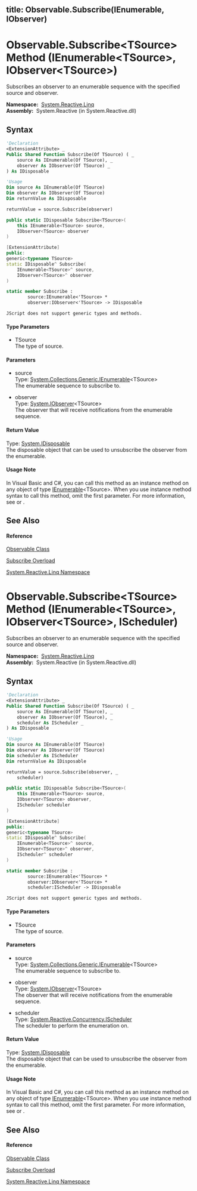 title: Observable.Subscribe<TSource>(IEnumerable<TSource>, IObserver<TSource>)
---
# Observable.Subscribe\<TSource\> Method (IEnumerable\<TSource\>, IObserver\<TSource\>)

Subscribes an observer to an enumerable sequence with the specified source and observer.

**Namespace:**  [System.Reactive.Linq](System.Reactive.Linq\System.Reactive.Linq.md)  
**Assembly:**  System.Reactive (in System.Reactive.dll)

## Syntax

```vb
'Declaration
<ExtensionAttribute> _
Public Shared Function Subscribe(Of TSource) ( _
    source As IEnumerable(Of TSource), _
    observer As IObserver(Of TSource) _
) As IDisposable
```

```vb
'Usage
Dim source As IEnumerable(Of TSource)
Dim observer As IObserver(Of TSource)
Dim returnValue As IDisposable

returnValue = source.Subscribe(observer)
```

```csharp
public static IDisposable Subscribe<TSource>(
    this IEnumerable<TSource> source,
    IObserver<TSource> observer
)
```

```c++
[ExtensionAttribute]
public:
generic<typename TSource>
static IDisposable^ Subscribe(
    IEnumerable<TSource>^ source, 
    IObserver<TSource>^ observer
)
```

```fsharp
static member Subscribe : 
        source:IEnumerable<'TSource> * 
        observer:IObserver<'TSource> -> IDisposable 
```

```jscript
JScript does not support generic types and methods.
```

#### Type Parameters

- TSource  
  The type of source.

#### Parameters

- source  
  Type: [System.Collections.Generic.IEnumerable](https://msdn.microsoft.com/en-us/library/9eekhta0)\<TSource\>  
  The enumerable sequence to subscribe to.

- observer  
  Type: [System.IObserver](https://msdn.microsoft.com/en-us/library/Dd783449)\<TSource\>  
  The observer that will receive notifications from the enumerable sequence.

#### Return Value

Type: [System.IDisposable](https://msdn.microsoft.com/en-us/library/aax125c9)  
The disposable object that can be used to unsubscribe the observer from the enumerable.

#### Usage Note

In Visual Basic and C\#, you can call this method as an instance method on any object of type [IEnumerable](https://msdn.microsoft.com/en-us/library/9eekhta0)\<TSource\>. When you use instance method syntax to call this method, omit the first parameter. For more information, see [](https://msdn.microsoft.com/en-us/library/Bb384936) or [](https://msdn.microsoft.com/en-us/library/Bb383977).

## See Also

#### Reference

[Observable Class](Observable\Observable.md)

[Subscribe Overload](Subscribe\Observable.Subscribe.md)

[System.Reactive.Linq Namespace](System.Reactive.Linq\System.Reactive.Linq.md)

# Observable.Subscribe\<TSource\> Method (IEnumerable\<TSource\>, IObserver\<TSource\>, IScheduler)

Subscribes an observer to an enumerable sequence with the specified source and observer.

**Namespace:**  [System.Reactive.Linq](System.Reactive.Linq\System.Reactive.Linq.md)  
**Assembly:**  System.Reactive (in System.Reactive.dll)

## Syntax

```vb
'Declaration
<ExtensionAttribute> _
Public Shared Function Subscribe(Of TSource) ( _
    source As IEnumerable(Of TSource), _
    observer As IObserver(Of TSource), _
    scheduler As IScheduler _
) As IDisposable
```

```vb
'Usage
Dim source As IEnumerable(Of TSource)
Dim observer As IObserver(Of TSource)
Dim scheduler As IScheduler
Dim returnValue As IDisposable

returnValue = source.Subscribe(observer, _
    scheduler)
```

```csharp
public static IDisposable Subscribe<TSource>(
    this IEnumerable<TSource> source,
    IObserver<TSource> observer,
    IScheduler scheduler
)
```

```c++
[ExtensionAttribute]
public:
generic<typename TSource>
static IDisposable^ Subscribe(
    IEnumerable<TSource>^ source, 
    IObserver<TSource>^ observer, 
    IScheduler^ scheduler
)
```

```fsharp
static member Subscribe : 
        source:IEnumerable<'TSource> * 
        observer:IObserver<'TSource> * 
        scheduler:IScheduler -> IDisposable 
```

```jscript
JScript does not support generic types and methods.
```

#### Type Parameters

- TSource  
  The type of source.

#### Parameters

- source  
  Type: [System.Collections.Generic.IEnumerable](https://msdn.microsoft.com/en-us/library/9eekhta0)\<TSource\>  
  The enumerable sequence to subscribe to.

- observer  
  Type: [System.IObserver](https://msdn.microsoft.com/en-us/library/Dd783449)\<TSource\>  
  The observer that will receive notifications from the enumerable sequence.

- scheduler  
  Type: [System.Reactive.Concurrency.IScheduler](IScheduler\IScheduler.md)  
  The scheduler to perform the enumeration on.

#### Return Value

Type: [System.IDisposable](https://msdn.microsoft.com/en-us/library/aax125c9)  
The disposable object that can be used to unsubscribe the observer from the enumerable.

#### Usage Note

In Visual Basic and C\#, you can call this method as an instance method on any object of type [IEnumerable](https://msdn.microsoft.com/en-us/library/9eekhta0)\<TSource\>. When you use instance method syntax to call this method, omit the first parameter. For more information, see [](https://msdn.microsoft.com/en-us/library/Bb384936) or [](https://msdn.microsoft.com/en-us/library/Bb383977).

## See Also

#### Reference

[Observable Class](Observable\Observable.md)

[Subscribe Overload](Subscribe\Observable.Subscribe.md)

[System.Reactive.Linq Namespace](System.Reactive.Linq\System.Reactive.Linq.md)
